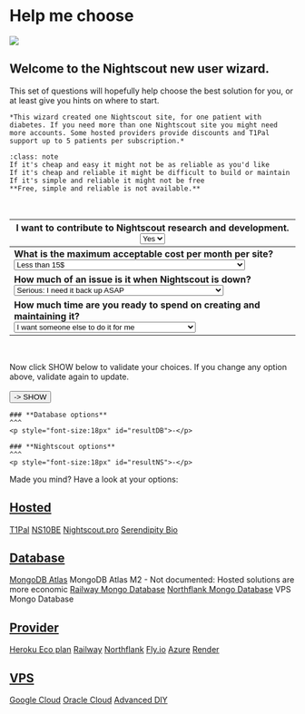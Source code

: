 # Help me choose

<img src="./img/wizard.png" />

## Welcome to the Nightscout new user wizard.

This set of questions will hopefully help choose the best solution for you, or at least give you hints on where to start.

```{hint}
*This wizard created one Nightscout site, for one patient with diabetes. If you need more than one Nightscout site you might need more accounts. Some hosted providers provide discounts and T1Pal support up to 5 patients per subscription.*
```

```{admonition} Nightscout DIY rules
:class: note
If it's cheap and easy it might not be as reliable as you'd like
If it's cheap and reliable it might be difficult to build or maintain
If it's simple and reliable it might not be free
**Free, simple and reliable is not available.**
```

</br>

| I want to contribute to Nightscout research and development.</br><select name="cont" id="CONT"><br/>  <option value="yes" selected="selected">Yes</option><br/>  <option value="no">No</option><br/></select> |
| ------------------------------------------------------------ |
| **What is the maximum acceptable cost per month  per site?**</br><select name="cost" id="COST"><br/>  <option value="free">It MUST be free even if it requires a lot of work</option><br/>  <option value="cent">Less than 10c</option><br/>  <option value="pay1">Less than 6$</option><br/>  <option value="pay2">Less than 10$</option><br/>  <option value="pay3" selected="selected">Less than 15$</option><br/></select> |
| **How much of an issue is it when Nightscout is down?**</br><select name="rely" id="RELY"><br/>  <option value="serious" selected="selected">Serious: I need it back up ASAP</option><br/>  <option value="mild">Disturbing: If I can get it back up in less than a week I'm ok</option><br/>  <option value="none">It happens: I'll do without until I can get it fixed</option><br/></select> |
| **How much time are you ready to spend on creating and maintaining it?**</br><select name="simple" id="SIMPLE"><br/>  <option value="high">I've got good IT knowledge</option><br/>  <option value="medium">I can follow detailed instructions and take care of it</option><br/>  <option value="easy">I can follow simple instructions and take care of it</option><br/>  <option value="pay" selected="selected">I want someone else to do it for me</option><br/></select> |

<script>
function Validate()
{
	var dbAtla, dbAtlaP, dbRail, dbNort, dbVPS
	var nsHero, nsRail, nsNort, nsAzur, nsVPS, nsFly, nsRend, nsGoog, nsT1Pal, ns10be, nsPro, nsSerendipity
	var sDB, sNS
	sDB=""; sNS=""
	dbAtla=1; dbAtlaP=1; dbRail=1; dbNort=1; dbVPS=1;
	nsHero=1; nsRail=1; nsNort=1; nsAzur=1; nsVPS=1; nsFly=1; nsRend=1; nsGoog=1; nsT1Pal=1; ns10be=1; nsPro=1; nsSerendipity=1;
	sel = document.getElementById("CONT");
	switch(sel.selectedIndex)
	{
	    case 0: dbAtla=0; dbAtlaP=0; dbRail=0; dbNort=0; dbVPS=0;
		nsHero=0; nsRail=0; nsNort=0; nsAzur=0; nsVPS=0; nsFly=0; nsRend=0; nsGoog=0; ns10be=0; nsPro=0; nsSerendipity=0;
		break;
	}
	sel = document.getElementById("SIMPLE");
	switch(sel.selectedIndex)
	{
		case 0: dbAtla=1; dbAtlaP=1; dbRail=1; dbNort=1; dbVPS=1; nsHero=1; nsRail=1;
	    		nsNort=1; nsAzur=1; nsVPS=1; nsFly=1; nsRend=1; nsGoog=1; nsT1Pal=1; ns10be=1; nsPro=1; nsSerendipity=1;
	    		sDB="[Reliability constrains removed for IT knowledgeable user]<br />";
	    		sNS="[Reliability constrains removed for IT knowledgeable user]<br />"
	    		break
		case 1: dbVPS=0; nsFly=0; nsVPS=0; break
		case 2: dbAtla=0; dbAtlaP=0; dbRail=0; dbNort=0; dbVPS=0; nsFly=0; nsRend=0; nsVPS=0; break
		case 3: dbAtla=0; dbAtlaP=0; dbRail=0; dbNort=0; dbVPS=0; nsGoog=0; nsHero=0; nsRail=0; nsNort=0;
				nsAzur=0; nsFly=0; nsRend=0; nsGoog=0; nsVPS=0; break
	}
	sel = document.getElementById("COST");
	switch(sel.selectedIndex)
	{
		case 0: dbNort=0; nsHero=0; dbAtlaP=0; dbRail=0; nsGoog=0; nsT1Pal=0; ns10be=0; nsPro=0; nsRail=0;  break
		case 1: dbNort=0; nsHero=0; dbAtlaP=0; dbRail=0; nsT1Pal=0; ns10be=0; nsPro=0; nsRail=0; break
		case 2: dbAtlaP=0; nsT1Pal=0; nsSerendipity=0; break
		case 3: nsT1Pal=0; nsSerendipity=0; break
		case 4: break
	}
	sel = document.getElementById("RELY");
	switch(sel.selectedIndex)
	{
		case 0: nsHero=0; dbAtla=0; dbRail=0; dbVPS=0; nsFly=0; nsRend=0; nsGoog=0; nsVPS=0; break
		case 1: nsFly=0; break
		case 2: break
	}
	if(dbAtla) sDB=sDB+" - Free MongoDB Atlas (limited to 512MiB) <br />"
	if(dbAtlaP) sDB=sDB+" - M2 MongoDB Atlas (9$/month) <br />"
	if(dbRail) sDB=sDB+" - Railway Mongo database (10$/GiB/month)<br />"
	if(dbNort) sDB=sDB+" - Northflank Mongo database (0.3$/GiB/month) <br />"
	if(dbVPS) sDB=sDB+" - VPS Mongo database (Oracle, Google, ...) <br />"
	if(nsT1Pal|ns10be|nsPro|nsSerendipity) sDB=sDB+" - Database included in the hosted service <br />"
	if(nsGoog) sDB=sDB+" - Database included in Google Cloud <br />"
	if(sDB=="") sDB="Uh... not many choices there, try to change some options and retry."
	document.getElementById("resultDB").innerHTML = sDB;
	if(sDB!=" - Database included in the hosted service"&sDB!="Uh... not many choices there, try to change some options and retry.")
	{
		if(sDB!=" - Database included in Google Cloud <br />"&sDB!=" - Database included in the hosted service <br /> - Database included in Google Cloud <br />")
		{
			if(nsHero) sNS=sNS+" - Heroku Eco plan (5$/month) <br />"
			if(nsRail) sNS=sNS+" - Railway Hobby plan (5$/month)<br />"
			if(nsNort) sNS=sNS+" - Northflank Free Developer plan <br />"
			if(nsAzur) sNS=sNS+" - Azure Basic plan (using always free services) <br />"
			if(nsVPS) sNS=sNS+" - Oracle Cloud Free E2.1 micro tier <br />"
			if(nsFly) sNS=sNS+" - Fly.io Free Hobby plan <br />"
            if(nsRend) sNS=sNS+" - Render Free Instance <br />"
		}
		if(nsGoog) sNS=sNS+" - Google Cloud Free e2-micro tier <br />"
	}
	if(nsT1Pal) sNS=sNS+" - T1Pal Hosted Nightscout (11.99$/month) <br />"
	if(ns10be) sNS=sNS+" - NS10BE Hosted Nightscout (from €4.99/month) <br />"
	if(nsPro) sNS=sNS+" - Nightscout Pro Hosted service (3£/month) <br />"
	if(nsSerendipity) sNS=sNS+" - Serendipity Bio  Hosted service (12.99$/month) <br />"
	if(sNS=="") sNS="Uh... not many choices there, try to change some options and retry."
	document.getElementById("resultNS").innerHTML = sNS;
}
</script>


</br>

Now click SHOW below to validate your choices.
If you change any option above, validate again to update. </br></br>
<button onclick="Validate()">-> SHOW</button>

```{card}
### **Database options**
^^^
<p style="font-size:18px" id="resultDB">-</p>
```

```{card}
### **Nightscout options**
^^^
<p style="font-size:18px" id="resultNS">-</p>
```

Made you mind? Have a look at your options:

## <u>Hosted</u>

[T1Pal](/index.md#t1pal)
[NS10BE](/index.md#ns10be)
[Nightscout.pro](/index.md#nightscout-pro)
[Serendipity Bio](/index.md#serendipity-bio)

## <u>Database</u>

[MongoDB Atlas](/vendors/mongodb/atlas.md)
MongoDB Atlas M2 - Not documented: Hosted solutions are more economic
[Railway Mongo Database](/vendors/railway/database.md)
[Northflank Mongo Database](/vendors/northflank/database.md)
VPS Mongo Database

## <u>Provider</u>

[Heroku Eco plan](/vendors/heroku/new_user.md)
[Railway](/vendors/railway/new_user.md)
[Northflank](/vendors/northflank/new_user.md)
[Fly.io](/vendors/fly.io/new_user.md)
[Azure](/vendors/azure/new_user.md)
[Render](/vendors/render/new_user.md)

## <u>VPS</u>

[Google Cloud](https://navid200.github.io/xDrip/docs/Nightscout/GoogleCloud.html)
[Oracle Cloud](https://www.dropbox.com/s/5twlqrndofqno0t/0-amber-oracle.pdf)
[Advanced DIY](/nightscout/advanced)
